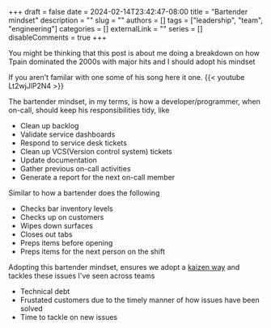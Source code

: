+++
draft = false
date = 2024-02-14T23:42:47-08:00
title = "Bartender mindset"
description = ""
slug = ""
authors = []
tags = ["leadership", "team", "engineering"]
categories = []
externalLink = ""
series = []
disableComments = true
+++

You might be thinking that this post is about me doing a breakdown on how Tpain dominated the 2000s with major hits and I should adopt his mindset

If you aren't familar with one some of his song here it one.
{{< youtube  Lt2wjJlP2N4 >}}

The bartender mindset, in my terms, is how a developer/programmer, when on-call, should keep his responsibilities tidy, like

- Clean up backlog
- Validate service dashboards
- Respond to service desk tickets
- Clean up VCS(Version control system) tickets
- Update documentation
- Gather previous on-call activities
- Generate a report for the next on-call member


Similar to how a bartender does the following

- Checks bar inventory levels
- Checks up on customers
- Wipes down surfaces
- Closes out tabs
- Preps items before opening
- Preps items for the next person on the shift

Adopting this bartender mindset, ensures we adopt a [kaizen way](https://www.techtarget.com/searcherp/definition/kaizen-or-continuous-improvement) and tackles these issues I've seen across teams

- Technical debt
- Frustated customers due to the timely manner of how issues have been solved
- Time to tackle on new issues

